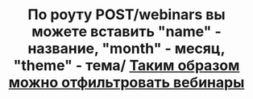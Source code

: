<h1 align="center">По роуту POST/webinars вы можете вставить  "name" - название, "month" - месяц, "theme" - тема/ <a href="https://daniilshat.ru/" target="_blank">Таким образом можно отфильтровать вебинары</a> 
